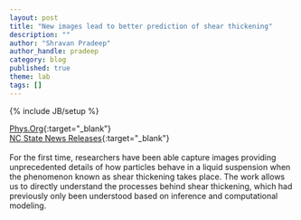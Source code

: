 ```yaml
---
layout: post
title: "New images lead to better prediction of shear thickening"
description: ""
author: "Shravan Pradeep"
author_handle: pradeep
category: blog
published: true
theme: lab
tags: []
---
```

{% include JB/setup %}

[Phys.Org](https://phys.org/news/2021-10-images-thickening.html){:target="_blank"}<br>
[NC State News Releases](https://news.ncsu.edu/2021/10/imaging-shear-thickening/){:target="_blank"}<br><br>
For the first time, researchers have been able capture images providing unprecedented details of how particles behave in a liquid suspension when the phenomenon known as shear thickening takes place. The work allows us to directly understand the processes behind shear thickening, which had previously only been understood based on inference and computational modeling.